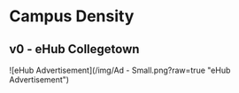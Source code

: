 # Campus Density

## v0 - eHub Collegetown

![eHub Advertisement](/img/Ad - Small.png?raw=true "eHub Advertisement")
